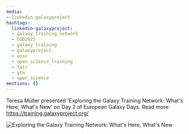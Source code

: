 ```yaml
---
media:
- linkedin-galaxyproject
hashtags:
  linkedin-galaxyproject:
  - galaxy_training_network
  - EGD2025
  - galaxy_training
  - galaxyproject
  - eosc
  - open_science_training
  - fair
  - gtn
  - open_science
mentions: {}
---
```


Teresa Müller presented 'Exploring the Galaxy Training Network: What's Here, What's New' on Day 2 of European Galaxy Days.
Read more: https://training.galaxyproject.org/

![Exploring the Galaxy Training Network: What's Here, What's New](https://github.com/user-attachments/assets/77ac3da5-35f9-4c9f-a120-ca6d49932bcc)
